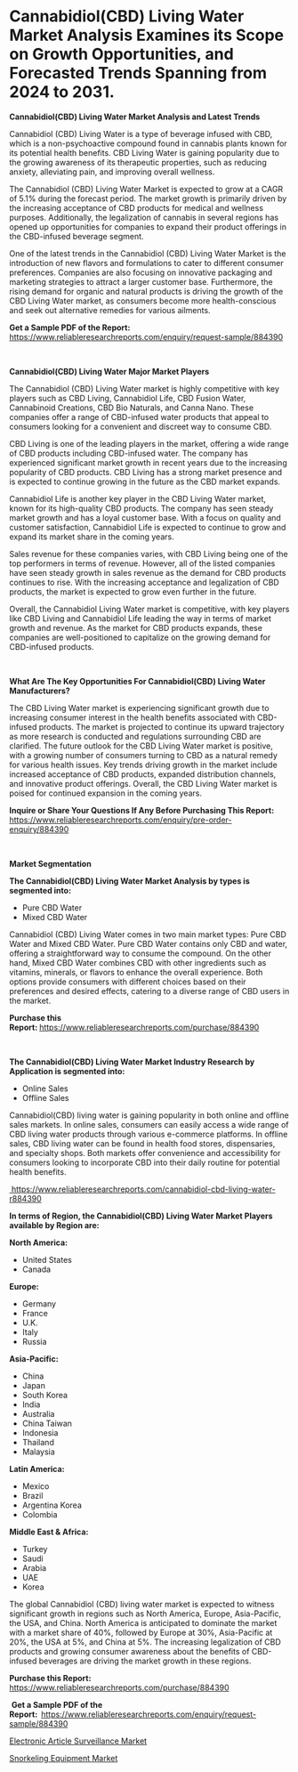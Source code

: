 <p><h1>Cannabidiol(CBD) Living Water Market Analysis Examines its Scope on Growth Opportunities, and Forecasted Trends Spanning from 2024 to 2031.</h1></p><p><strong>Cannabidiol(CBD) Living Water Market Analysis and Latest Trends</strong></p>
<p><p>Cannabidiol (CBD) Living Water is a type of beverage infused with CBD, which is a non-psychoactive compound found in cannabis plants known for its potential health benefits. CBD Living Water is gaining popularity due to the growing awareness of its therapeutic properties, such as reducing anxiety, alleviating pain, and improving overall wellness.</p><p>The Cannabidiol (CBD) Living Water Market is expected to grow at a CAGR of 5.1% during the forecast period. The market growth is primarily driven by the increasing acceptance of CBD products for medical and wellness purposes. Additionally, the legalization of cannabis in several regions has opened up opportunities for companies to expand their product offerings in the CBD-infused beverage segment.</p><p>One of the latest trends in the Cannabidiol (CBD) Living Water Market is the introduction of new flavors and formulations to cater to different consumer preferences. Companies are also focusing on innovative packaging and marketing strategies to attract a larger customer base. Furthermore, the rising demand for organic and natural products is driving the growth of the CBD Living Water market, as consumers become more health-conscious and seek out alternative remedies for various ailments.</p></p>
<p><strong>Get a Sample PDF of the Report:&nbsp;</strong> <a href="https://www.reliableresearchreports.com/enquiry/request-sample/884390">https://www.reliableresearchreports.com/enquiry/request-sample/884390</a></p>
<p>&nbsp;</p>
<p><strong>Cannabidiol(CBD) Living Water Major Market Players</strong></p>
<p><p>The Cannabidiol (CBD) Living Water market is highly competitive with key players such as CBD Living, Cannabidiol Life, CBD Fusion Water, Cannabinoid Creations, CBD Bio Naturals, and Canna Nano. These companies offer a range of CBD-infused water products that appeal to consumers looking for a convenient and discreet way to consume CBD.</p><p>CBD Living is one of the leading players in the market, offering a wide range of CBD products including CBD-infused water. The company has experienced significant market growth in recent years due to the increasing popularity of CBD products. CBD Living has a strong market presence and is expected to continue growing in the future as the CBD market expands.</p><p>Cannabidiol Life is another key player in the CBD Living Water market, known for its high-quality CBD products. The company has seen steady market growth and has a loyal customer base. With a focus on quality and customer satisfaction, Cannabidiol Life is expected to continue to grow and expand its market share in the coming years.</p><p>Sales revenue for these companies varies, with CBD Living being one of the top performers in terms of revenue. However, all of the listed companies have seen steady growth in sales revenue as the demand for CBD products continues to rise. With the increasing acceptance and legalization of CBD products, the market is expected to grow even further in the future.</p><p>Overall, the Cannabidiol Living Water market is competitive, with key players like CBD Living and Cannabidiol Life leading the way in terms of market growth and revenue. As the market for CBD products expands, these companies are well-positioned to capitalize on the growing demand for CBD-infused products.</p></p>
<p>&nbsp;</p>
<p><strong>What Are The Key Opportunities For Cannabidiol(CBD) Living Water Manufacturers?</strong></p>
<p><p>The CBD Living Water market is experiencing significant growth due to increasing consumer interest in the health benefits associated with CBD-infused products. The market is projected to continue its upward trajectory as more research is conducted and regulations surrounding CBD are clarified. The future outlook for the CBD Living Water market is positive, with a growing number of consumers turning to CBD as a natural remedy for various health issues. Key trends driving growth in the market include increased acceptance of CBD products, expanded distribution channels, and innovative product offerings. Overall, the CBD Living Water market is poised for continued expansion in the coming years.</p></p>
<p><strong>Inquire or Share Your Questions If Any Before Purchasing This Report:</strong> <a href="https://www.reliableresearchreports.com/enquiry/pre-order-enquiry/884390">https://www.reliableresearchreports.com/enquiry/pre-order-enquiry/884390</a></p>
<p>&nbsp;</p>
<p><strong>Market Segmentation</strong></p>
<p><strong>The Cannabidiol(CBD) Living Water Market Analysis by types is segmented into:</strong></p>
<p><ul><li>Pure CBD Water</li><li>Mixed CBD Water</li></ul></p>
<p><p>Cannabidiol (CBD) Living Water comes in two main market types: Pure CBD Water and Mixed CBD Water. Pure CBD Water contains only CBD and water, offering a straightforward way to consume the compound. On the other hand, Mixed CBD Water combines CBD with other ingredients such as vitamins, minerals, or flavors to enhance the overall experience. Both options provide consumers with different choices based on their preferences and desired effects, catering to a diverse range of CBD users in the market.</p></p>
<p><strong>Purchase this Report:&nbsp;</strong><a href="https://www.reliableresearchreports.com/purchase/884390">https://www.reliableresearchreports.com/purchase/884390</a></p>
<p>&nbsp;</p>
<p><strong>The Cannabidiol(CBD) Living Water Market Industry Research by Application is segmented into:</strong></p>
<p><ul><li>Online Sales</li><li>Offline Sales</li></ul></p>
<p><p>Cannabidiol(CBD) living water is gaining popularity in both online and offline sales markets. In online sales, consumers can easily access a wide range of CBD living water products through various e-commerce platforms. In offline sales, CBD living water can be found in health food stores, dispensaries, and specialty shops. Both markets offer convenience and accessibility for consumers looking to incorporate CBD into their daily routine for potential health benefits.</p></p>
<p><a href="https://www.reliableresearchreports.com/cannabidiol-cbd-living-water-r884390">&nbsp;https://www.reliableresearchreports.com/cannabidiol-cbd-living-water-r884390</a></p>
<p><strong>In terms of Region, the Cannabidiol(CBD) Living Water Market Players available by Region are:</strong></p>
<p>
    <p> <strong> North America: </strong>
        <ul>
            <li>United States</li>
            <li>Canada</li>
        </ul>
        </p> 
    <p> <strong> Europe: </strong>
        <ul>
            <li>Germany</li>
            <li>France</li>
            <li>U.K.</li>
            <li>Italy</li>
            <li>Russia</li>
        </ul>
        </p> 
    <p> <strong> Asia-Pacific: </strong>
        <ul>
            <li>China</li>
            <li>Japan</li>
            <li>South Korea</li>
            <li>India</li>
            <li>Australia</li>
            <li>China Taiwan</li>
            <li>Indonesia</li>
            <li>Thailand</li>
            <li>Malaysia</li>
        </ul>
        </p> 
    <p> <strong> Latin America: </strong>
        <ul>
            <li>Mexico</li>
            <li>Brazil</li>
            <li>Argentina Korea</li>
            <li>Colombia</li>
        </ul>
        </p> 
    <p> <strong> Middle East & Africa: </strong>
        <ul>
            <li>Turkey</li>
            <li>Saudi</li>
            <li>Arabia</li>
            <li>UAE</li>
            <li>Korea</li>
        </ul>
    </p>
    </p>
<p><p>The global Cannabidiol (CBD) living water market is expected to witness significant growth in regions such as North America, Europe, Asia-Pacific, the USA, and China. North America is anticipated to dominate the market with a market share of 40%, followed by Europe at 30%, Asia-Pacific at 20%, the USA at 5%, and China at 5%. The increasing legalization of CBD products and growing consumer awareness about the benefits of CBD-infused beverages are driving the market growth in these regions.</p></p>
<p><strong>Purchase this Report: </strong><a href="https://www.reliableresearchreports.com/purchase/884390">https://www.reliableresearchreports.com/purchase/884390</a></p>
<p>&nbsp;<strong>Get a Sample PDF of the Report:&nbsp;&nbsp;</strong><a href="https://www.reliableresearchreports.com/enquiry/request-sample/884390">https://www.reliableresearchreports.com/enquiry/request-sample/884390</a></p>
<p><strong></strong></p>
<p><p><a href="https://github.com/wesleyGaylordjks/Market-Research-Report-List-1/blob/main/electronic-article-surveillance-market.md">Electronic Article Surveillance Market</a></p><p><a href="https://view.publitas.com/reportprime-1/snorkeling-equipment-market-growth-outlook-from-2024-to-2031-and-it-is-projecting-at-6-8-cagr-with-markets-trends-analysis-by-application-regional-outlook-and-revenue/">Snorkeling Equipment Market</a></p></p>